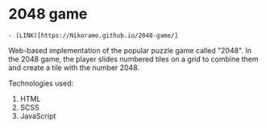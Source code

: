 # 2048 game

    - (LINK)[https://Nikoramo.github.io/2048-game/]

  Web-based implementation of the popular puzzle game called "2048". In the 2048 game, the player slides numbered tiles on a grid to combine them and create a tile with the number 2048.

  Technologies used:
 1. HTML
 2. SCSS
 3. JavaScript
